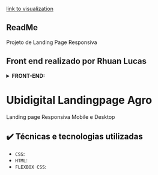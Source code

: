 [link to visualization](https://.vercel.app)

## ReadMe

Projeto de Landing Page Responsiva

## Front end realizado por Rhuan Lucas

<details>
  <summary><b>FRONT-END:</b></summary>
    
- [ARVORES DIGITAIS](https://github.com/Retro-Artist)

</details>

# Ubidigital Landingpage Agro

Landing page Responsiva Mobile e Desktop

## ✔️ Técnicas e tecnologias utilizadas

- `CSS`: 
- `HTML`: 
- `FLEXBOX CSS`: 
